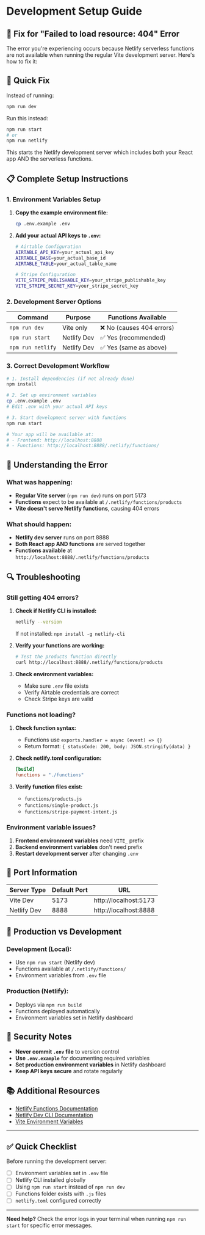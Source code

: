 # Development Setup Guide

## 🚨 Fix for "Failed to load resource: 404" Error

The error you're experiencing occurs because Netlify serverless functions are not available when running the regular Vite development server. Here's how to fix it:

## 🔧 Quick Fix

Instead of running:
```bash
npm run dev
```

Run this instead:
```bash
npm run start
# or
npm run netlify
```

This starts the Netlify development server which includes both your React app AND the serverless functions.

## 📋 Complete Setup Instructions

### 1. Environment Variables Setup

1. **Copy the example environment file:**
   ```bash
   cp .env.example .env
   ```

2. **Add your actual API keys to `.env`:**
   ```bash
   # Airtable Configuration
   AIRTABLE_API_KEY=your_actual_api_key
   AIRTABLE_BASE=your_actual_base_id
   AIRTABLE_TABLE=your_actual_table_name

   # Stripe Configuration
   VITE_STRIPE_PUBLISHABLE_KEY=your_stripe_publishable_key
   VITE_STRIPE_SECRET_KEY=your_stripe_secret_key
   ```

### 2. Development Server Options

| Command | Purpose | Functions Available |
|---------|---------|-------------------|
| `npm run dev` | Vite only | ❌ No (causes 404 errors) |
| `npm run start` | Netlify Dev | ✅ Yes (recommended) |
| `npm run netlify` | Netlify Dev | ✅ Yes (same as above) |

### 3. Correct Development Workflow

```bash
# 1. Install dependencies (if not already done)
npm install

# 2. Set up environment variables
cp .env.example .env
# Edit .env with your actual API keys

# 3. Start development server with functions
npm run start

# Your app will be available at:
# - Frontend: http://localhost:8888
# - Functions: http://localhost:8888/.netlify/functions/
```

## 🧐 Understanding the Error

### What was happening:
- **Regular Vite server** (`npm run dev`) runs on port 5173
- **Functions** expect to be available at `/.netlify/functions/products`
- **Vite doesn't serve Netlify functions**, causing 404 errors

### What should happen:
- **Netlify dev server** runs on port 8888
- **Both React app AND functions** are served together
- **Functions available** at `http://localhost:8888/.netlify/functions/products`

## 🔍 Troubleshooting

### Still getting 404 errors?

1. **Check if Netlify CLI is installed:**
   ```bash
   netlify --version
   ```
   If not installed: `npm install -g netlify-cli`

2. **Verify your functions are working:**
   ```bash
   # Test the products function directly
   curl http://localhost:8888/.netlify/functions/products
   ```

3. **Check environment variables:**
   - Make sure `.env` file exists
   - Verify Airtable credentials are correct
   - Check Stripe keys are valid

### Functions not loading?

1. **Check function syntax:**
   - Functions use `exports.handler = async (event) => {}`
   - Return format: `{ statusCode: 200, body: JSON.stringify(data) }`

2. **Check netlify.toml configuration:**
   ```toml
   [build]
   functions = "./functions"
   ```

3. **Verify function files exist:**
   - `functions/products.js`
   - `functions/single-product.js` 
   - `functions/stripe-payment-intent.js`

### Environment variable issues?

1. **Frontend environment variables** need `VITE_` prefix
2. **Backend environment variables** don't need prefix
3. **Restart development server** after changing `.env`

## 📱 Port Information

| Server Type | Default Port | URL |
|------------|-------------|-----|
| Vite Dev | 5173 | http://localhost:5173 |
| Netlify Dev | 8888 | http://localhost:8888 |

## 🚀 Production vs Development

### Development (Local):
- Use `npm run start` (Netlify dev)
- Functions available at `/.netlify/functions/`
- Environment variables from `.env` file

### Production (Netlify):
- Deploys via `npm run build`
- Functions deployed automatically
- Environment variables set in Netlify dashboard

## 🔐 Security Notes

- **Never commit `.env` file** to version control
- **Use `.env.example`** for documenting required variables
- **Set production environment variables** in Netlify dashboard
- **Keep API keys secure** and rotate regularly

## 📚 Additional Resources

- [Netlify Functions Documentation](https://docs.netlify.com/functions/overview/)
- [Netlify Dev CLI Documentation](https://docs.netlify.com/cli/get-started/)
- [Vite Environment Variables](https://vitejs.dev/guide/env-and-mode.html)

---

## ✅ Quick Checklist

Before running the development server:

- [ ] Environment variables set in `.env` file
- [ ] Netlify CLI installed globally
- [ ] Using `npm run start` instead of `npm run dev`
- [ ] Functions folder exists with `.js` files
- [ ] `netlify.toml` configured correctly

---

**Need help?** Check the error logs in your terminal when running `npm run start` for specific error messages.